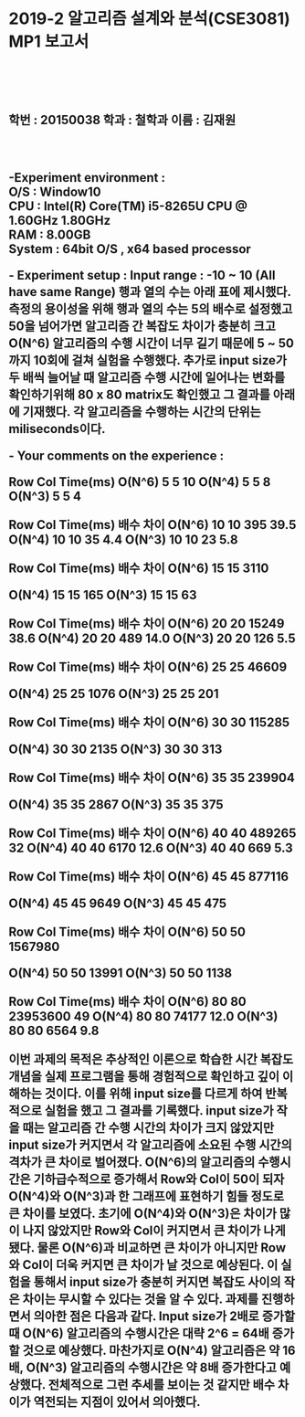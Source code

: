 <p><h1>2019-2 알고리즘 설계와 분석(CSE3081) MP1 보고서<h1><br>
  <h2>학번 : 20150038 학과 : 철학과 이름 : 김재원<h2><br></p>

<b> -Experiment environment : </b><br>
O/S : Window10 <br>
CPU : Intel(R) Core(TM) i5-8265U CPU @ 1.60GHz 1.80GHz<br>
RAM : 8.00GB<br>
System : 64bit O/S , x64 based processor<br>

<b> - Experiment setup :  </b>
Input range : -10 ~ 10 (All have same Range)
행과 열의 수는 아래 표에 제시했다. 측정의 용이성을 위해 행과 열의 수는 5의 배수로 설정했고 50을 넘어가면 알고리즘 간 복잡도 차이가 충분히 크고 O(N^6) 알고리즘의 수행 시간이 너무 길기 때문에 5 ~ 50까지 10회에 걸쳐 실험을 수행했다. 추가로 input size가 두 배씩 늘어날 때 알고리즘 수행 시간에 일어나는 변화를 확인하기위해 80 x 80 matrix도 확인했고 그 결과를 아래에 기재했다. 각 알고리즘을 수행하는 시간의 단위는 miliseconds이다. 

<b> - Your comments on the experience : </b>


Row
Col
Time(ms)
O(N^6)
5
5
10
O(N^4)
5
5
8
O(N^3)
5
5
4


Row
Col
Time(ms)
배수 차이
O(N^6)
10
10
395
39.5
O(N^4)
10
10
35
4.4
O(N^3)
10
10
23
5.8



Row
Col
Time(ms)
배수 차이
O(N^6)
15
15
3110

O(N^4)
15
15
165
O(N^3)
15
15
63


Row
Col
Time(ms)
배수 차이
O(N^6)
20
20
15249
38.6
O(N^4)
20
20
489
14.0
O(N^3)
20
20
126
5.5


Row
Col
Time(ms)
배수 차이
O(N^6)
25
25
46609

O(N^4)
25
25
1076
O(N^3)
25
25
201


Row
Col
Time(ms)
배수 차이
O(N^6)
30
30
115285

O(N^4)
30
30
2135
O(N^3)
30
30
313


Row
Col
Time(ms)
배수 차이
O(N^6)
35
35
239904

O(N^4)
35
35
2867
O(N^3)
35
35
375


Row
Col
Time(ms)
배수 차이
O(N^6)
40
40
489265
32
O(N^4)
40
40
6170
12.6
O(N^3)
40
40
669
5.3


Row
Col
Time(ms)
배수 차이
O(N^6)
45
45
877116

O(N^4)
45
45
9649
O(N^3)
45
45
475


Row
Col
Time(ms)
배수 차이
O(N^6)
50
50
1567980

O(N^4)
50
50
13991
O(N^3)
50
50
1138


Row
Col
Time(ms)
배수 차이
O(N^6)
80
80
23953600
49
O(N^4)
80
80
74177
12.0
O(N^3)
80
80
6564
9.8


이번 과제의 목적은 추상적인 이론으로 학습한 시간 복잡도 개념을 실제 프로그램을 통해 경험적으로 확인하고 깊이 이해하는 것이다. 이를 위해 input size를 다르게 하여 반복적으로 실험을 했고 그 결과를 기록했다.
input size가 작을 때는 알고리즘 간 수행 시간의 차이가 크지 않았지만 input size가 커지면서 각 알고리즘에 소요된 수행 시간의 격차가 큰 차이로 벌어졌다. O(N^6)의 알고리즘의 수행시간은 기하급수적으로 증가해서 Row와 Col이 50이 되자 O(N^4)와 O(N^3)과 한 그래프에 표현하기 힘들 정도로 큰 차이를 보였다. 
초기에 O(N^4)와 O(N^3)은 차이가 많이 나지 않았지만 Row와 Col이 커지면서 큰 차이가 나게 됐다. 물론 O(N^6)과 비교하면 큰 차이가 아니지만 Row와 Col이 더욱 커지면 큰 차이가 날 것으로 예상된다. 이 실험을 통해서 input size가 충분히 커지면 복잡도 사이의 작은 차이는 무시할 수 있다는 것을 알 수 있다. 
과제를 진행하면서 의아한 점은 다음과 같다. Input size가 2배로 증가할 때 O(N^6) 알고리즘의 수행시간은 대략 2^6 = 64배 증가할 것으로 예상했다. 마찬가지로 O(N^4) 알고리즘은 약 16배, O(N^3) 알고리즘의 수행시간은 약 8배 증가한다고 예상했다. 전체적으로 그런 추세를 보이는 것 같지만 배수 차이가 역전되는 지점이 있어서 의아했다.



